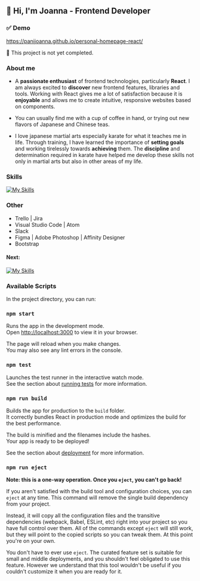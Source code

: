 ## 👋  Hi, I'm Joanna - Frontend Developer 

### ✅ Demo
https://panijoanna.github.io/personal-homepage-react/

📌 This project is not yet completed.

### About me 
* A **passionate enthusiast** of frontend technologies, particularly **React**. I am always excited to **discover** new frontend features, libraries and tools. Working with React gives me a lot of satisfaction because it is **enjoyable** and allows me to create intuitive, responsive websites based on components.

* You can usually find me with a cup of coffee in hand, or trying out new flavors of Japanese and Chinese teas.

* I love japanese martial arts especially karate for what it teaches me in life. Through training, I have learned the importance of **setting goals** and working tirelessly towards **achieving** them. The **discipline** and determination required in karate have helped me develop these skills not only in martial arts but also in other areas of my life.

### Skills
[![My Skills](https://skillicons.dev/icons?i=js,react,html,css,redux,git,github)](https://skillicons.dev)
### Other
* Trello | Jira
* Visual Studio Code | Atom
* Slack
* Figma | Adobe Photoshop | Affinity Designer
* Bootstrap

#### Next: 
[![My Skills](https://skillicons.dev/icons?i=typescript)](https://skillicons.dev)

### Available Scripts

In the project directory, you can run:

### `npm start`

Runs the app in the development mode.\
Open [http://localhost:3000](http://localhost:3000) to view it in your browser.

The page will reload when you make changes.\
You may also see any lint errors in the console.

### `npm test`

Launches the test runner in the interactive watch mode.\
See the section about [running tests](https://facebook.github.io/create-react-app/docs/running-tests) for more information.

### `npm run build`

Builds the app for production to the `build` folder.\
It correctly bundles React in production mode and optimizes the build for the best performance.

The build is minified and the filenames include the hashes.\
Your app is ready to be deployed!

See the section about [deployment](https://facebook.github.io/create-react-app/docs/deployment) for more information.

### `npm run eject`

**Note: this is a one-way operation. Once you `eject`, you can't go back!**

If you aren't satisfied with the build tool and configuration choices, you can `eject` at any time. This command will remove the single build dependency from your project.

Instead, it will copy all the configuration files and the transitive dependencies (webpack, Babel, ESLint, etc) right into your project so you have full control over them. All of the commands except `eject` will still work, but they will point to the copied scripts so you can tweak them. At this point you're on your own.

You don't have to ever use `eject`. The curated feature set is suitable for small and middle deployments, and you shouldn't feel obligated to use this feature. However we understand that this tool wouldn't be useful if you couldn't customize it when you are ready for it.
